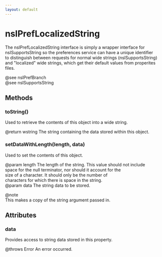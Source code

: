 ```yaml
---
layout: default
---
```


# nsIPrefLocalizedString #
  
The nsIPrefLocalizedString interface is simply a wrapper interface for  
nsISupportsString so the preferences service can have a unique identifier  
to distinguish between requests for normal wide strings (nsISupportsString)  
and "localized" wide strings, which get their default values from properites  
files.  
  
@see nsIPrefBranch  
@see nsISupportsString  
  

## Methods ##

### toString() ###
  
Used to retrieve the contents of this object into a wide string.  
  
@return wstring The string containing the data stored within this object.  
  

### setDataWithLength(length, data) ###
  
Used to set the contents of this object.  
  
@param length The length of the string. This value should not include  
              space for the null terminator, nor should it account for the  
              size of a character. It should  only be the number of  
              characters for which there is space in the string.  
@param data   The string data to be stored.  
  
@note  
This makes a copy of the string argument passed in.  
  

## Attributes ##

### data ###
  
Provides access to string data stored in this property.  
  
@throws Error An error occurred.  
  
